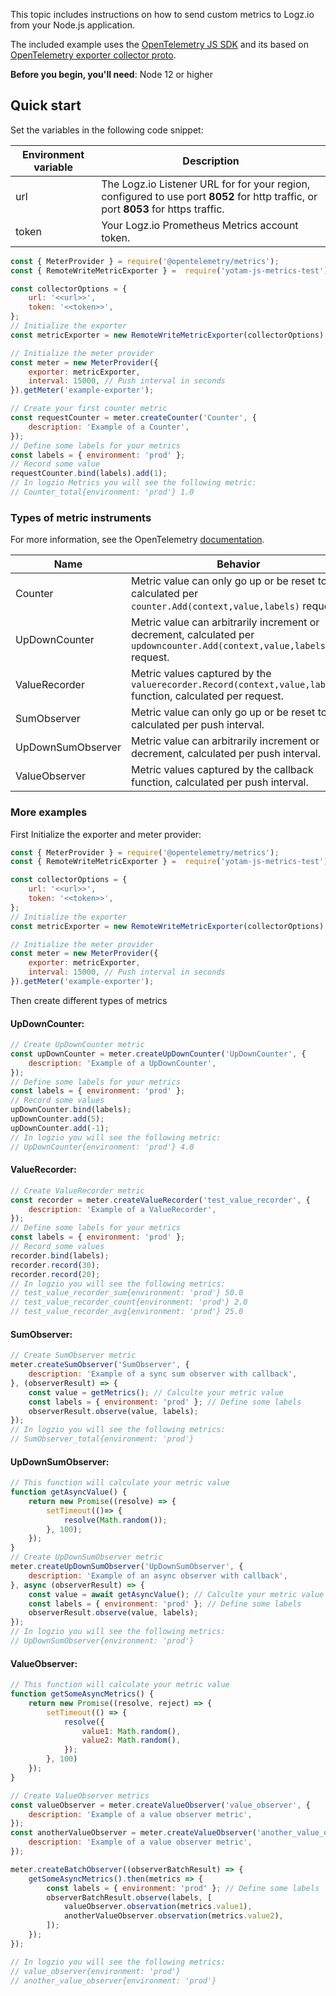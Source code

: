 This topic includes instructions on how to send custom metrics to Logz.io from your Node.js application.

The included example uses the [OpenTelemetry JS SDK](https://github.com/open-telemetry/opentelemetry-js) and its based on [OpenTelemetry exporter collector proto](https://github.com/open-telemetry/opentelemetry-js/tree/main/packages/opentelemetry-exporter-collector-proto).

**Before you begin, you'll need**:
Node 12 or higher

## Quick start

Set the variables in the following code snippet:

|Environment variable|Description|
|---|---|
|url|  The Logz.io Listener URL for for your region, configured to use port **8052** for http traffic, or port **8053** for https traffic. |
|token| Your Logz.io Prometheus Metrics account token.  |
```js
const { MeterProvider } = require('@opentelemetry/metrics');
const { RemoteWriteMetricExporter } =  require('yotam-js-metrics-test');

const collectorOptions = {
    url: '<<url>>',
    token: '<<token>>',
};
// Initialize the exporter
const metricExporter = new RemoteWriteMetricExporter(collectorOptions);

// Initialize the meter provider
const meter = new MeterProvider({
    exporter: metricExporter,
    interval: 15000, // Push interval in seconds
}).getMeter('example-exporter');

// Create your first counter metric
const requestCounter = meter.createCounter('Counter', {
    description: 'Example of a Counter', 
});
// Define some labels for your metrics
const labels = { environment: 'prod' };
// Record some value
requestCounter.bind(labels).add(1);
// In logzio Metrics you will see the following metric:
// Counter_total{environment: 'prod'} 1.0
```

### Types of metric instruments
For more information, see the OpenTelemetry [documentation](https://github.com/open-telemetry/opentelemetry-specification/blob/main/specification/metrics/api.md).

| Name | Behavior |
| ---- | ---------- |
| Counter           | Metric value can only go up or be reset to 0, calculated per `counter.Add(context,value,labels)` request. |
| UpDownCounter     | Metric value can arbitrarily increment or decrement, calculated per `updowncounter.Add(context,value,labels)` request. |
| ValueRecorder     | Metric values captured by the `valuerecorder.Record(context,value,labels)` function, calculated per request. |
| SumObserver       | Metric value can only go up or be reset to 0, calculated per push interval.|
| UpDownSumObserver | Metric value can arbitrarily increment or decrement, calculated per push interval.|
| ValueObserver     | Metric values captured by the callback function, calculated per push interval.|

### More examples
First Initialize the exporter and meter provider:
```js
const { MeterProvider } = require('@opentelemetry/metrics');
const { RemoteWriteMetricExporter } =  require('yotam-js-metrics-test');

const collectorOptions = {
    url: '<<url>>',
    token: '<<token>>',
};
// Initialize the exporter
const metricExporter = new RemoteWriteMetricExporter(collectorOptions);

// Initialize the meter provider
const meter = new MeterProvider({
    exporter: metricExporter,
    interval: 15000, // Push interval in seconds
}).getMeter('example-exporter');
```
Then create different types of metrics
#### UpDownCounter:
```js
// Create UpDownCounter metric
const upDownCounter = meter.createUpDownCounter('UpDownCounter', {
    description: 'Example of a UpDownCounter',
});
// Define some labels for your metrics
const labels = { environment: 'prod' };
// Record some values
upDownCounter.bind(labels);
upDownCounter.add(5);
upDownCounter.add(-1);
// In logzio you will see the following metric:
// UpDownCounter{environment: 'prod'} 4.0
```

#### ValueRecorder:
```js
// Create ValueRecorder metric
const recorder = meter.createValueRecorder('test_value_recorder', {
    description: 'Example of a ValueRecorder',
});
// Define some labels for your metrics
const labels = { environment: 'prod' };
// Record some values
recorder.bind(labels);
recorder.record(30);
recorder.record(20);
// In logzio you will see the following metrics:
// test_value_recorder_sum{environment: 'prod'} 50.0
// test_value_recorder_count{environment: 'prod'} 2.0
// test_value_recorder_avg{environment: 'prod'} 25.0
```

#### SumObserver:
```js
// Create SumObserver metric
meter.createSumObserver('SumObserver', {
    description: 'Example of a sync sum observer with callback',
}, (observerResult) => {
    const value = getMetrics(); // Calculte your metric value
    const labels = { environment: 'prod' }; // Define some labels
    observerResult.observe(value, labels);
});
// In logzio you will see the following metrics:
// SumObserver_total{environment: 'prod'}
```

#### UpDownSumObserver:
```js
// This function will calculate your metric value
function getAsyncValue() {
    return new Promise((resolve) => {
        setTimeout(()=> {
            resolve(Math.random());
        }, 100);
    });
}
// Create UpDownSumObserver metric
meter.createUpDownSumObserver('UpDownSumObserver', {
    description: 'Example of an async observer with callback',
}, async (observerResult) => {
    const value = await getAsyncValue(); // Calculte your metric value
    const labels = { environment: 'prod' }; // Define some labels
    observerResult.observe(value, labels);
});
// In logzio you will see the following metrics:
// UpDownSumObserver{environment: 'prod'}
```

#### ValueObserver:
```js
// This function will calculate your metric value
function getSomeAsyncMetrics() {
    return new Promise((resolve, reject) => {
        setTimeout(() => {
            resolve({
                value1: Math.random(),
                value2: Math.random(),
            });
        }, 100)
    });
}

// Create ValueObserver metrics
const valueObserver = meter.createValueObserver('value_observer', {
    description: 'Example of a value observer metric',
});
const anotherValueObserver = meter.createValueObserver('another_value_observer', {
    description: 'Example of a value observer metric',
});

meter.createBatchObserver((observerBatchResult) => {
    getSomeAsyncMetrics().then(metrics => {
        const labels = { environment: 'prod' }; // Define some labels
        observerBatchResult.observe(labels, [
            valueObserver.observation(metrics.value1),
            anotherValueObserver.observation(metrics.value2),
        ]);
    });
});

// In logzio you will see the following metrics:
// value_observer{environment: 'prod'}
// another_value_observer{environment: 'prod'}
```


